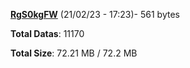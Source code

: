 [**RgS0kgFW**](/data/RgS0kgFW.txt) (21/02/23 - 17:23)- 561 bytes

**Total Datas**: 11170

**Total Size**: 72.21 MB / 72.2 MB